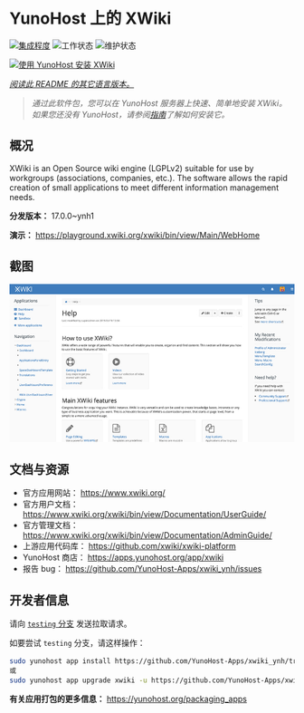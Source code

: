 <!--
注意：此 README 由 <https://github.com/YunoHost/apps/tree/master/tools/readme_generator> 自动生成
请勿手动编辑。
-->

# YunoHost 上的 XWiki

[![集成程度](https://apps.yunohost.org/badge/integration/xwiki)](https://ci-apps.yunohost.org/ci/apps/xwiki/)
![工作状态](https://apps.yunohost.org/badge/state/xwiki)
![维护状态](https://apps.yunohost.org/badge/maintained/xwiki)

[![使用 YunoHost 安装 XWiki](https://install-app.yunohost.org/install-with-yunohost.svg)](https://install-app.yunohost.org/?app=xwiki)

*[阅读此 README 的其它语言版本。](./ALL_README.md)*

> *通过此软件包，您可以在 YunoHost 服务器上快速、简单地安装 XWiki。*  
> *如果您还没有 YunoHost，请参阅[指南](https://yunohost.org/install)了解如何安装它。*

## 概况

XWiki is an Open Source wiki engine (LGPLv2) suitable for use by workgroups (associations, companies, etc.). The software allows the rapid creation of small applications to meet different information management needs.

**分发版本：** 17.0.0~ynh1

**演示：** <https://playground.xwiki.org/xwiki/bin/view/Main/WebHome>

## 截图

![XWiki 的截图](./doc/screenshots/XWiki-standard-help.jpg)

## 文档与资源

- 官方应用网站： <https://www.xwiki.org/>
- 官方用户文档： <https://www.xwiki.org/xwiki/bin/view/Documentation/UserGuide/>
- 官方管理文档： <https://www.xwiki.org/xwiki/bin/view/Documentation/AdminGuide/>
- 上游应用代码库： <https://github.com/xwiki/xwiki-platform>
- YunoHost 商店： <https://apps.yunohost.org/app/xwiki>
- 报告 bug： <https://github.com/YunoHost-Apps/xwiki_ynh/issues>

## 开发者信息

请向 [`testing` 分支](https://github.com/YunoHost-Apps/xwiki_ynh/tree/testing) 发送拉取请求。

如要尝试 `testing` 分支，请这样操作：

```bash
sudo yunohost app install https://github.com/YunoHost-Apps/xwiki_ynh/tree/testing --debug
或
sudo yunohost app upgrade xwiki -u https://github.com/YunoHost-Apps/xwiki_ynh/tree/testing --debug
```

**有关应用打包的更多信息：** <https://yunohost.org/packaging_apps>
